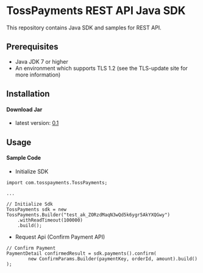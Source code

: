 # TossPayments REST API Java SDK

This repository contains Java SDK and samples for REST API.

## Prerequisites
- Java JDK 7 or higher
- An environment which supports TLS 1.2 (see the TLS-update site for more information)

## Installation
#### Download Jar
- latest version: [0.1](https://github.com/tosspayments/tosspayments-java-sdk/raw/master/libs/payments-sdk-0.1-all.jar)


## Usage
#### Sample Code

- Initialize SDK
```
import com.tosspayments.TossPayments;

...

// Initialize Sdk
TossPayments sdk = new TossPayments.Builder("test_ak_ZORzdMaqN3wQd5k6ygr5AkYXQGwy")
    .withReadTimeout(100000)
    .build();
```

- Request Api (Confirm Payment API)
```
// Confirm Payment
PaymentDetail confirmedResult = sdk.payments().confirm(
        new ConfirmParams.Builder(paymentKey, orderId, amount).build()
);
```
